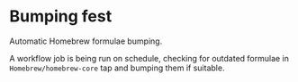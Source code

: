 # Bumping fest

Automatic Homebrew formulae bumping.

A workflow job is being run on schedule, checking for outdated formulae in `Homebrew/homebrew-core` tap and bumping them if suitable.
